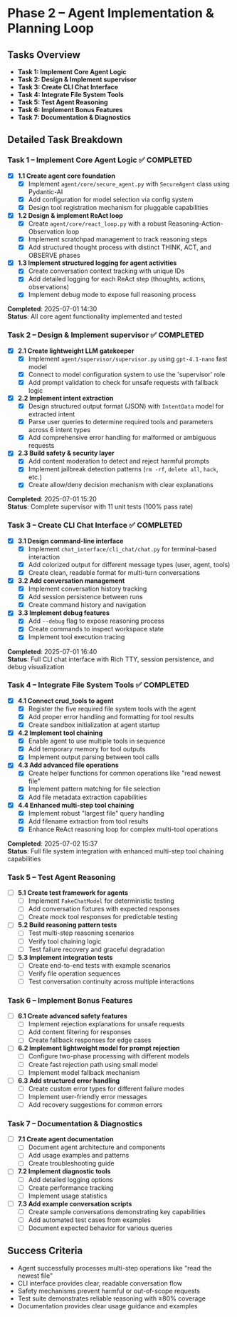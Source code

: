 # Phase 2 – Agent Implementation & Planning Loop

## Tasks Overview

- **Task 1: Implement Core Agent Logic**
- **Task 2: Design & Implement supervisor**
- **Task 3: Create CLI Chat Interface**
- **Task 4: Integrate File System Tools**
- **Task 5: Test Agent Reasoning**
- **Task 6: Implement Bonus Features**
- **Task 7: Documentation & Diagnostics**

## Detailed Task Breakdown

### **Task 1 – Implement Core Agent Logic** ✅ **COMPLETED**

- [x] **1.1 Create agent core foundation**
  - [x] Implement `agent/core/secure_agent.py` with `SecureAgent` class using Pydantic-AI
  - [x] Add configuration for model selection via config system
  - [x] Design tool registration mechanism for pluggable capabilities
- [x] **1.2 Design & implement ReAct loop**
  - [x] Create `agent/core/react_loop.py` with a robust Reasoning-Action-Observation loop
  - [x] Implement scratchpad management to track reasoning steps
  - [x] Add structured thought process with distinct THINK, ACT, and OBSERVE phases
- [x] **1.3 Implement structured logging for agent activities**
  - [x] Create conversation context tracking with unique IDs
  - [x] Add detailed logging for each ReAct step (thoughts, actions, observations)
  - [x] Implement debug mode to expose full reasoning process

**Completed**: 2025-07-01 14:30  
**Status**: All core agent functionality implemented and tested

### **Task 2 – Design & Implement supervisor** ✅ **COMPLETED**

- [x] **2.1 Create lightweight LLM gatekeeper**
  - [x] Implement `agent/supervisor/supervisor.py` using `gpt-4.1-nano` fast model
  - [x] Connect to model configuration system to use the 'supervisor' role
  - [x] Add prompt validation to check for unsafe requests with fallback logic
- [x] **2.2 Implement intent extraction**
  - [x] Design structured output format (JSON) with `IntentData` model for extracted intent
  - [x] Parse user queries to determine required tools and parameters across 6 intent types
  - [x] Add comprehensive error handling for malformed or ambiguous requests
- [x] **2.3 Build safety & security layer**
  - [x] Add content moderation to detect and reject harmful prompts
  - [x] Implement jailbreak detection patterns (`rm -rf`, `delete all`, `hack`, etc.)
  - [x] Create allow/deny decision mechanism with clear explanations

**Completed**: 2025-07-01 15:20  
**Status**: Complete supervisor with 11 unit tests (100% pass rate)

### **Task 3 – Create CLI Chat Interface** ✅ **COMPLETED**

- [x] **3.1 Design command-line interface**
  - [x] Implement `chat_interface/cli_chat/chat.py` for terminal-based interaction
  - [x] Add colorized output for different message types (user, agent, tools)
  - [x] Create clean, readable format for multi-turn conversations
- [x] **3.2 Add conversation management**
  - [x] Implement conversation history tracking
  - [x] Add session persistence between runs
  - [x] Create command history and navigation
- [x] **3.3 Implement debug features**
  - [x] Add `--debug` flag to expose reasoning process
  - [x] Create commands to inspect workspace state
  - [x] Implement tool execution tracing

**Completed**: 2025-07-01 16:40  
**Status**: Full CLI chat interface with Rich TTY, session persistence, and debug visualization

### **Task 4 – Integrate File System Tools** ✅ **COMPLETED**

- [x] **4.1 Connect crud_tools to agent**
  - [x] Register the five required file system tools with the agent
  - [x] Add proper error handling and formatting for tool results
  - [x] Create sandbox initialization at agent startup
- [x] **4.2 Implement tool chaining**
  - [x] Enable agent to use multiple tools in sequence
  - [x] Add temporary memory for tool outputs
  - [x] Implement output parsing between tool calls
- [x] **4.3 Add advanced file operations**
  - [x] Create helper functions for common operations like "read newest file"
  - [x] Implement pattern matching for file selection
  - [x] Add file metadata extraction capabilities
- [x] **4.4 Enhanced multi-step tool chaining**
  - [x] Implement robust "largest file" query handling
  - [x] Add filename extraction from tool results
  - [x] Enhance ReAct reasoning loop for complex multi-tool operations

**Completed**: 2025-07-02 15:37  
**Status**: Full file system integration with enhanced multi-step tool chaining capabilities

### **Task 5 – Test Agent Reasoning**

- [ ] **5.1 Create test framework for agents**
  - [ ] Implement `FakeChatModel` for deterministic testing
  - [ ] Add conversation fixtures with expected responses
  - [ ] Create mock tool responses for predictable testing
- [ ] **5.2 Build reasoning pattern tests**
  - [ ] Test multi-step reasoning scenarios
  - [ ] Verify tool chaining logic
  - [ ] Test failure recovery and graceful degradation
- [ ] **5.3 Implement integration tests**
  - [ ] Create end-to-end tests with example scenarios
  - [ ] Verify file operation sequences
  - [ ] Test conversation continuity across multiple interactions

### **Task 6 – Implement Bonus Features**

- [ ] **6.1 Create advanced safety features**
  - [ ] Implement rejection explanations for unsafe requests
  - [ ] Add content filtering for responses
  - [ ] Create fallback responses for edge cases
- [ ] **6.2 Implement lightweight model for prompt rejection**
  - [ ] Configure two-phase processing with different models
  - [ ] Create fast rejection path using small model
  - [ ] Implement model fallback mechanism
- [ ] **6.3 Add structured error handling**
  - [ ] Create custom error types for different failure modes
  - [ ] Implement user-friendly error messages
  - [ ] Add recovery suggestions for common errors

### **Task 7 – Documentation & Diagnostics**

- [ ] **7.1 Create agent documentation**
  - [ ] Document agent architecture and components
  - [ ] Add usage examples and patterns
  - [ ] Create troubleshooting guide
- [ ] **7.2 Implement diagnostic tools**
  - [ ] Add detailed logging options
  - [ ] Create performance tracking
  - [ ] Implement usage statistics
- [ ] **7.3 Add example conversation scripts**
  - [ ] Create sample conversations demonstrating key capabilities
  - [ ] Add automated test cases from examples
  - [ ] Document expected behavior for various queries

## Success Criteria

- Agent successfully processes multi-step operations like "read the newest file"
- CLI interface provides clear, readable conversation flow
- Safety mechanisms prevent harmful or out-of-scope requests
- Test suite demonstrates reliable reasoning with ≥80% coverage
- Documentation provides clear usage guidance and examples
